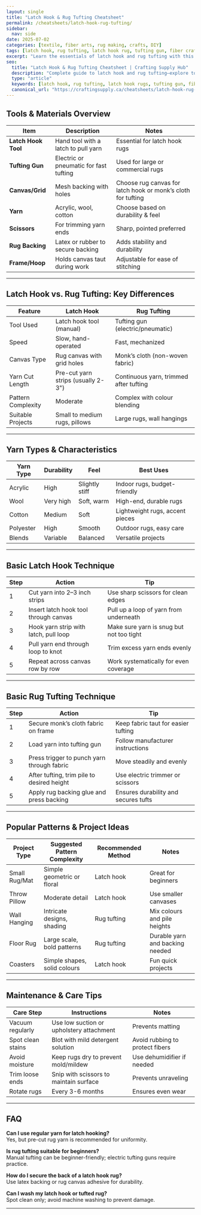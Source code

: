 ```yaml
---
layout: single
title: "Latch Hook & Rug Tufting Cheatsheet"
permalink: /cheatsheets/latch-hook-rug-tufting/
sidebar:
  nav: side
date: 2025-07-02
categories: [textile, fiber arts, rug making, crafts, DIY]
tags: [latch hook, rug tufting, latch hook rug, tufting gun, fiber crafts, DIY rugs, cheatsheet]
excerpt: "Learn the essentials of latch hook and rug tufting with this cheatsheet—tools, materials, techniques, project ideas, and maintenance tips all in one place."
seo:
  title: "Latch Hook & Rug Tufting Cheatsheet | Crafting Supply Hub"
  description: "Complete guide to latch hook and rug tufting—explore tools, yarn types, canvases, methods, patterns, and care instructions for DIY rug making."
  type: "article"
  keywords: [latch hook, rug tufting, latch hook rugs, tufting gun, fiber art, handmade rugs, latch hook tools]
  canonical_url: "https://craftingsupply.ca/cheatsheets/latch-hook-rug-tufting/"
---
```


## Tools & Materials Overview

| Item                | Description                           | Notes                                |
|---------------------|-------------------------------------|-------------------------------------|
| **Latch Hook Tool** | Hand tool with a latch to pull yarn | Essential for latch hook rugs       |
| **Tufting Gun**     | Electric or pneumatic for fast tufting | Used for large or commercial rugs   |
| **Canvas/Grid**     | Mesh backing with holes               | Choose rug canvas for latch hook or monk’s cloth for tufting |
| **Yarn**            | Acrylic, wool, cotton                | Choose based on durability & feel   |
| **Scissors**        | For trimming yarn ends               | Sharp, pointed preferred            |
| **Rug Backing**     | Latex or rubber to secure backing    | Adds stability and durability       |
| **Frame/Hoop**      | Holds canvas taut during work        | Adjustable for ease of stitching    |

---

## Latch Hook vs. Rug Tufting: Key Differences

| Feature                | Latch Hook                          | Rug Tufting                        |
|------------------------|-----------------------------------|----------------------------------|
| Tool Used              | Latch hook tool (manual)            | Tufting gun (electric/pneumatic)  |
| Speed                  | Slow, hand-operated                  | Fast, mechanized                  |
| Canvas Type            | Rug canvas with grid holes           | Monk’s cloth (non-woven fabric)  |
| Yarn Cut Length        | Pre-cut yarn strips (usually 2-3")  | Continuous yarn, trimmed after tufting |
| Pattern Complexity     | Moderate                           | Complex with colour blending       |
| Suitable Projects      | Small to medium rugs, pillows       | Large rugs, wall hangings         |

---

## Yarn Types & Characteristics

| Yarn Type     | Durability      | Feel           | Best Uses                        |
|---------------|-----------------|----------------|--------------------------------|
| Acrylic       | High            | Slightly stiff | Indoor rugs, budget-friendly   |
| Wool          | Very high       | Soft, warm     | High-end, durable rugs         |
| Cotton        | Medium          | Soft           | Lightweight rugs, accent pieces|
| Polyester    | High            | Smooth         | Outdoor rugs, easy care        |
| Blends        | Variable        | Balanced       | Versatile projects             |

---

## Basic Latch Hook Technique

| Step | Action                                 | Tip                                      |
|-------|---------------------------------------|------------------------------------------|
| 1     | Cut yarn into 2–3 inch strips          | Use sharp scissors for clean edges       |
| 2     | Insert latch hook tool through canvas  | Pull up a loop of yarn from underneath   |
| 3     | Hook yarn strip with latch, pull loop  | Make sure yarn is snug but not too tight |
| 4     | Pull yarn end through loop to knot     | Trim excess yarn ends evenly             |
| 5     | Repeat across canvas row by row         | Work systematically for even coverage    |

---

## Basic Rug Tufting Technique

| Step | Action                                  | Tip                                       |
|-------|----------------------------------------|-------------------------------------------|
| 1     | Secure monk’s cloth fabric on frame    | Keep fabric taut for easier tufting       |
| 2     | Load yarn into tufting gun              | Follow manufacturer instructions          |
| 3     | Press trigger to punch yarn through fabric | Move steadily and evenly                  |
| 4     | After tufting, trim pile to desired height | Use electric trimmer or scissors          |
| 5     | Apply rug backing glue and press backing  | Ensures durability and secures tufts      |

---

## Popular Patterns & Project Ideas

| Project Type      | Suggested Pattern Complexity | Recommended Method     | Notes                                 |
|-------------------|------------------------------|------------------------|--------------------------------------|
| Small Rug/Mat     | Simple geometric or floral    | Latch hook             | Great for beginners                  |
| Throw Pillow      | Moderate detail               | Latch hook             | Use smaller canvases                 |
| Wall Hanging     | Intricate designs, shading    | Rug tufting            | Mix colours and pile heights          |
| Floor Rug        | Large scale, bold patterns    | Rug tufting            | Durable yarn and backing needed      |
| Coasters          | Simple shapes, solid colours   | Latch hook             | Fun quick projects                   |

---

## Maintenance & Care Tips

| Care Step          | Instructions                            | Notes                                 |
|--------------------|---------------------------------------|--------------------------------------|
| Vacuum regularly    | Use low suction or upholstery attachment | Prevents matting                      |
| Spot clean stains   | Blot with mild detergent solution     | Avoid rubbing to protect fibers      |
| Avoid moisture     | Keep rugs dry to prevent mold/mildew  | Use dehumidifier if needed           |
| Trim loose ends    | Snip with scissors to maintain surface | Prevents unraveling                   |
| Rotate rugs        | Every 3-6 months                       | Ensures even wear                    |

---

## FAQ

**Can I use regular yarn for latch hooking?**  
Yes, but pre-cut rug yarn is recommended for uniformity.

**Is rug tufting suitable for beginners?**  
Manual tufting can be beginner-friendly; electric tufting guns require practice.

**How do I secure the back of a latch hook rug?**  
Use latex backing or rug canvas adhesive for durability.

**Can I wash my latch hook or tufted rug?**  
Spot clean only; avoid machine washing to prevent damage.

---
